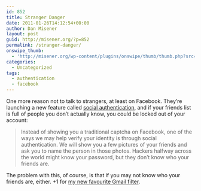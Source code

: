 ```yaml
---
id: 852
title: Stranger Danger
date: 2011-01-26T14:12:54+00:00
author: Dan Misener
layout: post
guid: http://misener.org/?p=852
permalink: /stranger-danger/
onswipe_thumb:
  - 'http://misener.org/wp-content/plugins/onswipe/thumb/thumb.php?src=http://misener.org/wp-content/uploads/2011/01/180690_10150142316911729_20531316728_7790234_4557217_n.jpg&amp;w=600&amp;h=800&amp;zc=1&amp;q=75&amp;f=0'
categories:
  - Uncategorized
tags:
  - authentication
  - facebook
---
```

One more reason not to talk to strangers, at least on Facebook. They&#8217;re launching a new feature called [social authentication](http://blog.facebook.com/blog.php?post=486790652130), and if your friends list is full of people you don&#8217;t actually know, you could be locked out of your account:

> Instead of showing you a traditional captcha on Facebook, one of the ways we may help verify your identity is through social authentication. We will show you a few pictures of your friends and ask you to name the person in those photos. Hackers halfway across the world might know your password, but they don&#8217;t know who your friends are.

The problem with this, of course, is that if you may not know who your friends are, either. +1 for [my new favourite Gmail filter](http://www.flickr.com/photos/danmisener/5166975563/).